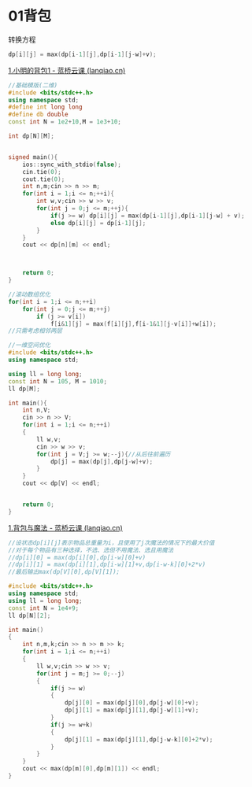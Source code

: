 # 01背包

转换方程

```cpp
dp[i][j] = max(dp[i-1][j],dp[i-1][j-w]+v);
```

[1.小明的背包1 - 蓝桥云课 (lanqiao.cn)](https://www.lanqiao.cn/problems/1174/learning/?page=1&first_category_id=1&sort=students_count&problem_id=1174)

```cpp
//基础模版(二维)
#include <bits/stdc++.h>
using namespace std;
#define int long long
#define db double
const int N = 1e2+10,M = 1e3+10;

int dp[N][M];


signed main(){
    ios::sync_with_stdio(false);
    cin.tie(0);
    cout.tie(0);
    int n,m;cin >> n >> m;
    for(int i = 1;i <= n;++i){
    	int w,v;cin >> w >> v;
    	for(int j = 0;j <= m;++j){
    		if(j >= w) dp[i][j] = max(dp[i-1][j],dp[i-1][j-w] + v);
    		else dp[i][j] = dp[i-1][j];
		}
	}
	cout << dp[n][m] << endl;



	return 0;
}
```





```cpp
//滚动数组优化
for(int i = 1;i <= n;++i)
    for(int j = 0;j <= m;++j)
        if (j >= v[i])
            f[i&1][j] = max(f[i][j],f[i-1&1][j-v[i]]+w[i]);
//只需考虑相邻两层
```






```cpp
//一维空间优化
#include <bits/stdc++.h>
using namespace std;

using ll = long long;
const int N = 105, M = 1010;
ll dp[M];

int main(){
	int n,V;
	cin >> n >> V;
	for(int i = 1;i <= n;++i)
	{
		ll w,v;
		cin >> w >> v;
		for(int j = V;j >= w;--j){//从后往前遍历
			dp[j] = max(dp[j],dp[j-w]+v);
		}	
	}
	cout << dp[V] << endl;


	return 0;
}
```

[1.背包与魔法 - 蓝桥云课 (lanqiao.cn)](https://www.lanqiao.cn/problems/2223/learning/?page=1&first_category_id=1&sort=students_count&problem_id=2223)

```cpp
//设状态dp[i][j]表示物品总重量为i，且使用了j次魔法的情况下的最大价值
//对于每个物品有三种选择，不选、选但不用魔法、选且用魔法
//dp[i][0] = max(dp[i][0],dp[i-w][0]+v)
//dp[i][1] = max(dp[i][1],dp[i-w][1]+v,dp[i-w-k][0]+2*v)
//最后输出max(dp[V][0],dp[V][1]);

#include <bits/stdc++.h>
using namespace std;
using ll = long long;
const int N = 1e4+9;
ll dp[N][2];

int main()
{
    int n,m,k;cin >> n >> m >> k;
    for(int i = 1;i <= n;++i)
    {
        ll w,v;cin >> w >> v;
        for(int j = m;j >= 0;--j)
        {
            if(j >= w)
            {
                dp[j][0] = max(dp[j][0],dp[j-w][0]+v);
                dp[j][1] = max(dp[j][1],dp[j-w][1]+v);
            }
            if(j >= w+k)
            {
                dp[j][1] = max(dp[j][1],dp[j-w-k][0]+2*v);
            }
        }
    }
    cout << max(dp[m][0],dp[m][1]) << endl;
}
```

